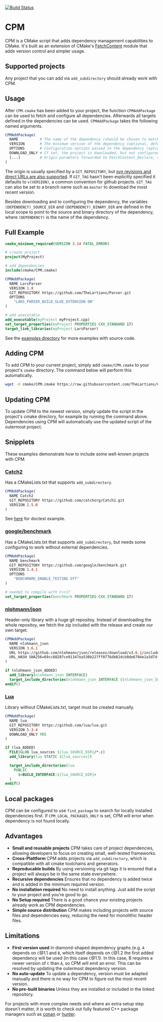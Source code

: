 [![Build Status](https://travis-ci.com/TheLartians/CPM.svg?branch=master)](https://travis-ci.com/TheLartians/CPM)

# CPM

CPM is a CMake script that adds dependency management capabilities to CMake. 
It's built as an extension of CMake's [FetchContent](https://cmake.org/cmake/help/latest/module/FetchContent.html) module that adds version control and simpler usage.

## Supported projects

Any project that you can add via `add_subdirectory` should already work with CPM.

## Usage

After `CPM.cmake` has been added to your project, the function `CPMAddPackage` can be used to fetch and configure all dependencies.
Afterwards all targets defined in the dependencies can be used.
`CPMAddPackage` takes the following named arguments.

```cmake
CPMAddPackage(
  NAME          # The name of the dependency (should be chosen to match the main target's name)
  VERSION       # The minimum version of the dependency (optional, defaults to 0)
  OPTIONS       # Configuration options passed to the dependency (optional)
  DOWNLOAD_ONLY # If set, the project is downloaded, but not configured (optional)
  [...]         # Origin paramters forwarded to FetchContent_Declare, see below
)
```

The origin is usually specified by a `GIT_REPOSITORY`, but [svn revisions and direct URLs are also supported](https://cmake.org/cmake/help/latest/module/FetchContent.html#declaring-content-details).
If `GIT_TAG` hasn't been explicitly specified it defaults to `v(VERSION)`, a common convention for github projects.
`GIT_TAG` can also be set to a branch name such as `master` to download the most recent version.

Besides downloading and to configuring the dependency, the variables `(DEPENDENCY)_SOURCE_DIR` and `(DEPENDENCY)_BINARY_DIR` are defined in the local scope to point to the source and binary directory of the dependency, where `(DEPENDENCY)` is the name of the dependency.

## Full Example

```cmake
cmake_minimum_required(VERSION 3.14 FATAL_ERROR)

# create project
project(MyProject)

# add dependencies
include(cmake/CPM.cmake)

CPMAddPackage(
  NAME LarsParser
  VERSION 1.8
  GIT_REPOSITORY https://github.com/TheLartians/Parser.git
  OPTIONS
    "LARS_PARSER_BUILD_GLUE_EXTENSION ON"
)

# add executable
add_executable(myProject myProject.cpp)
set_target_properties(myProject PROPERTIES CXX_STANDARD 17)
target_link_libraries(myProject LarsParser)
```

See the [examples directory](https://github.com/TheLartians/CPM/tree/master/examples) for more examples with source code.

## Adding CPM

To add CPM to your current project, simply add `cmake/CPM.cmake` to your project's `cmake` directory. The command below will perform this automatically.

```bash
wget -O cmake/CPM.cmake https://raw.githubusercontent.com/TheLartians/CPM/master/cmake/CPM.cmake
```

## Updating CPM

To update CPM to the newest version, simply update the script in the project's cmake directory, for example by running the command above. Dependencies using CPM will automatically use the updated script of the outermost project.

## Snipplets

These examples demonstrate how to include some well-known projects with CPM.

### [Catch2](https://github.com/catchorg/Catch2.git)

Has a CMakeLists.txt that supports `add_subdirectory`.

```cmake
CPMAddPackage(
  NAME Catch2
  GIT_REPOSITORY https://github.com/catchorg/Catch2.git
  VERSION 2.5.0
)
```

See [here](https://github.com/TheLartians/CPM/blob/master/examples/doctest/CMakeLists.txt) for doctest example.

### [google/benchmark](https://github.com/google/benchmark.git)

Has a CMakeLists.txt that supports `add_subdirectory`, but needs some configuring to work without external dependencies.

```cmake
CPMAddPackage(
  NAME benchmark
  GIT_REPOSITORY https://github.com/google/benchmark.git
  VERSION 1.4.1
  OPTIONS
    "BENCHMARK_ENABLE_TESTING Off"
)

# needed to compile with C++17
set_target_properties(benchmark PROPERTIES CXX_STANDARD 17)
```

### [nlohmann/json](https://github.com/nlohmann/json)

Header-only library with a huge git repositoy.
Instead of downloading the whole repositoy, we fetch the zip included with the release and create our own target.

```cmake
CPMAddPackage(
  NAME nlohmann_json
  VERSION 3.6.1  
  URL https://github.com/nlohmann/json/releases/download/v3.6.1/include.zip
  URL_HASH SHA256=69cc88207ce91347ea530b227ff0776db82dcb8de6704e1a3d74f4841bc651cf
)

if (nlohmann_json_ADDED)
  add_library(nlohmann_json INTERFACE)
  target_include_directories(nlohmann_json INTERFACE ${nlohmann_json_SOURCE_DIR})
endif()
```

### [Lua](https://www.lua.org)

Library without CMakeLists.txt, target must be created manually.

```cmake
CPMAddPackage(
  NAME lua
  GIT_REPOSITORY https://github.com/lua/lua.git
  VERSION 5-3-4
  DOWNLOAD_ONLY YES
)

if (lua_ADDED)
  FILE(GLOB lua_sources ${lua_SOURCE_DIR}/*.c)
  add_library(lua STATIC ${lua_sources})

  target_include_directories(lua
    PUBLIC
      $<BUILD_INTERFACE:${lua_SOURCE_DIR}>
  )
endif()
```

## Local packages

CPM can be configured to use `find_package` to search for locally installed dependencies first.
If `CPM_LOCAL_PACKAGES_ONLY` is set, CPM will error when dependency is not found locally.

## Advantages

- **Small and reusable projects** CPM takes care of project dependencies, allowing developers to focus on creating small, well-tested frameworks.
- **Cross-Plattform** CPM adds projects via `add_subdirectory`, which is compatible with all cmake toolchains and generators.
- **Reproducable builds** By using versioning via git tags it is ensured that a project will always be in the same state everywhere.
- **Recursive dependencies** Ensures that no dependency is added twice and is added in the minimum required version.
- **No installation required** No need to install anything. Just add the script to your project and you're good to go.
- **No Setup required** There is a good chance your existing projects already work as CPM dependencies.
- **Simple source distribution** CPM makes including projects with source files and dependencies easy, reducing the need for monolithic header files.

## Limitations

- **First version used** In diamond-shaped dependency graphs (e.g. `A` depends on `C`@1.1 and `B`, which itself depends on `C`@1.2 the first added dependency will be used (in this case `C`@1.1). In this case, B requires a newer version of `C` than `A`, so CPM will emit an error. This can be resolved by updating the outermost dependency version.
- **No auto-update** To update a dependency, version must be adapted manually and there is no way for CPM to figure out the most recent version.
- **No pre-built binaries** Unless they are installed or included in the linked repository. 

For projects with more complex needs and where an extra setup step doesn't matter, it is worth to check out fully featured C++ package managers such as [conan](https://conan.io) or [hunter](https://github.com/ruslo/hunter).
